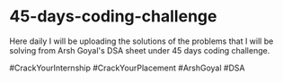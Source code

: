 # 45-days-coding-challenge

Here daily I will be uploading the solutions of the problems that I will be solving from Arsh Goyal's DSA sheet under 45 days coding challenge.

#CrackYourInternship  #CrackYourPlacement  #ArshGoyal  #DSA

